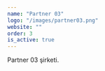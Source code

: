 ```yaml
---
name: "Partner 03"
logo: "/images/partner03.png"
website: ""
order: 3
is_active: true
---
```


Partner 03 şirketi.
